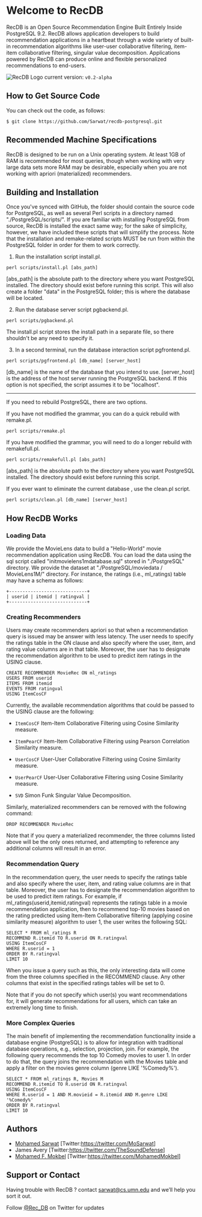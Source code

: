 ﻿# Welcome to RecDB
RecDB is an Open Source Recommendation Engine Built Entirely Inside PostgreSQL 9.2. RecDB allows application developers to build recommendation applications in a heartbeat through a wide variety of built-in recommendation algorithms like user-user collaborative filtering, item-item collaborative filtering, singular value decomposition. Applications powered by RecDB can produce online and flexible personalized recommendations to end-users. 

![RecDB Logo](http://www-users.cs.umn.edu/~sarwat/RecDB/pics/recdblogo.png)          current version: ```v0.2-alpha```


## How to Get Source Code

You can check out the code, as follows:

```
$ git clone https://github.com/Sarwat/recdb-postgresql.git
```


## Recommended Machine Specifications

RecDB is designed to be run on a Unix operating system. At least 1GB of RAM is recommended for most queries, though when working with very large data sets more RAM may be desirable, especially when you are not working with apriori (materialized) recommenders.

## Building and Installation

Once you've synced with GitHub, the folder should contain the source code for PostgreSQL, as well as several Perl scripts in a directory named "./PostgreSQL/scripts/". If you are familiar with installing PostgreSQL from source, RecDB is installed the exact same way; for the sake of simplicity, however, we have included these scripts that will simplify the process. Note that the installation and remake-related scripts MUST be run from within the PostgreSQL folder in order for them to work correctly.

1) Run the installation script install.pl.

```
perl scripts/install.pl [abs_path]
```

[abs_path] is the absolute path to the directory where you want PostgreSQL installed. The directory should exist before running this script. This will also create a folder "data" in the PostgreSQL folder; this is where the database will be located.

2) Run the database server script pgbackend.pl.

```
perl scripts/pgbackend.pl
```

The install.pl script stores the install path in a separate file, so there shouldn't be any need to specify it.

3) In a second terminal, run the database interaction script pgfrontend.pl.

```
perl scripts/pgfrontend.pl [db_name] [server_host]
```

[db_name] is the name of the database that you intend to use.
[server_host] is the address of the host server running the PostgreSQL backend. If this option is not specified, the script assumes it to be "localhost".

--------------------------------

If you need to rebuild PostgreSQL, there are two options.

If you have not modified the grammar, you can do a quick rebuild with remake.pl.

```
perl scripts/remake.pl
```

If you have modified the grammar, you will need to do a longer rebuild with remakefull.pl.

```
perl scripts/remakefull.pl [abs_path]
```

[abs_path] is the absolute path to the directory where you want PostgreSQL installed. The directory should exist before running this script.

If you ever want to eliminate the current database , use the clean.pl script.

```
perl scripts/clean.pl [db_name] [server_host]
```

## How RecDB Works

### Loading Data
We provide the MovieLens data to build a "Hello-World" movie recommendation application using RecDB. You can load the data using the sql script called "initmovielens1mdatabase.sql" stored in "./PostgreSQL" directory. We provide the dataset at "./PostgreSQL/moviedata / MovieLens1M/" directory. For instance, the ratings (i.e., ml_ratings) table may have a schema as follows:

```
+-----------------------------+
| userid | itemid | ratingval |
+-----------------------------+
```

### Creating Recommenders
Users may create recommenders apriori so that when a recommendation query is issued may be answer with less latency. The user needs to specify the ratings table in the ON clause and also specify where the user, item, and rating value columns are in that table. Moreover, the user has to designate the recommendation algorithm to be used to predict item ratings in the USING clause.

```
CREATE RECOMMENDER MovieRec ON ml_ratings
USERS FROM userid
ITEMS FROM itemid
EVENTS FROM ratingval
USING ItemCosCF
```

Currently, the available recommendation algorithms that could be passed to the USING clause are the following:

* ```ItemCosCF``` Item-Item Collaborative Filtering using Cosine Similarity measure.

* ```ItemPearCF``` Item-Item Collaborative Filtering using Pearson Correlation Similarity measure.

* ```UserCosCF``` User-User Collaborative Filtering using Cosine Similarity measure. 

* ```UserPearCF``` User-User Collaborative Filtering using Cosine Similarity measure. 

* ```SVD``` Simon Funk Singular Value Decomposition. 


Similarly, materialized recommenders can be removed with the following command:

```
DROP RECOMMENDER MovieRec
```

Note that if you query a materialized recommender, the three columns listed above will be the only ones returned, and attempting to reference any additional columns will result in an error.



### Recommendation Query
In the recommendation query, the user needs to specify the ratings table and also specify where the user, item, and rating value columns are in that table. Moreover, the user has to designate the recommendation algorithm to be used to predict item ratings. For example, if ml_ratings(userid,itemid,ratingval) represents the ratings table in a movie recommendation application, then to recommend top-10 movies based on the rating predicted using Item-Item Collaborative filtering (applying cosine similarity measure) algorithm to user 1, the user writes the following SQL:

```
SELECT * FROM ml_ratings R
RECOMMEND R.itemid TO R.userid ON R.ratingval
USING ItemCosCF
WHERE R.userid = 1
ORDER BY R.ratingval
LIMIT 10
```

When you issue a query such as this, the only interesting data will come from the three columns specified in the RECOMMEND clause. Any other columns that exist in the specified ratings tables will be set to 0.


Note that if you do not specify which user(s) you want recommendations for, it will generate recommendations for all users, which can take an extremely long time to finish.


### More Complex Queries
The main benefit of implementing the recommendation functionality inside a database engine (PostgreSQL) is to allow for integration with traditional database operations, e.g., selection, projection, join. 
For example, the following query recommends the top 10 Comedy movies to user 1. 
In order to do that, the query joins the recommendation with the Movies table and apply a filter on the movies genre column (genre LIKE '%Comedy%').


```
SELECT * FROM ml_ratings R, Movies M
RECOMMEND R.itemid TO R.userid ON R.ratingval
USING ItemCosCF
WHERE R.userid = 1 AND M.movieid = R.itemid AND M.genre LIKE '%Comedy%'
ORDER BY R.ratingval
LIMIT 10
```

## Authors
* [Mohamed Sarwat](http://www-users.cs.umn.edu/~sarwat/)  [Twitter:<https://twitter.com/MoSarwat>]
* James Avery   [Twitter:<https://twitter.com/TheSoundDefense>]
* [Mohamed F. Mokbel](http://www-users.cs.umn.edu/~mokbel/)   [Twitter:<https://twitter.com/MohamedMokbel>]

## Support or Contact
Having trouble with RecDB ? contact sarwat@cs.umn.edu and we’ll help you sort it out.

Follow [@Rec_DB](https://twitter.com/Rec_DB) on Twitter for updates
